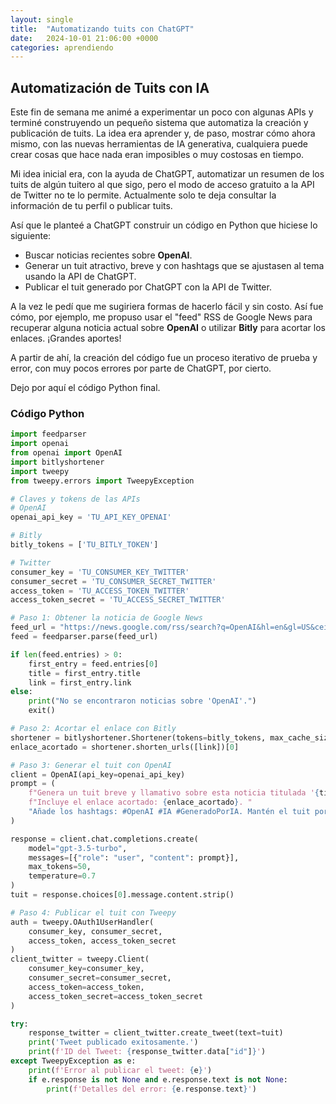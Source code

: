 ```yaml
---
layout: single
title:  "Automatizando tuits con ChatGPT"
date:   2024-10-01 21:06:00 +0000
categories: aprendiendo
---
```


## Automatización de Tuits con IA

Este fin de semana me animé a experimentar un poco con algunas APIs y terminé construyendo un pequeño sistema que automatiza la creación y publicación de tuits. La idea era aprender y, de paso, mostrar cómo ahora mismo, con las nuevas herramientas de IA generativa, cualquiera puede crear cosas que hace nada eran imposibles o muy costosas en tiempo.

Mi idea inicial era, con la ayuda de ChatGPT, automatizar un resumen de los tuits de algún tuitero al que sigo, pero el modo de acceso gratuito a la API de Twitter no te lo permite. Actualmente solo te deja consultar la información de tu perfil o publicar tuits.

Así que le planteé a ChatGPT construir un código en Python que hiciese lo siguiente:

- Buscar noticias recientes sobre **OpenAI**.
- Generar un tuit atractivo, breve y con hashtags que se ajustasen al tema usando la API de ChatGPT.
- Publicar el tuit generado por ChatGPT con la API de Twitter.

A la vez le pedí que me sugiriera formas de hacerlo fácil y sin costo. Así fue cómo, por ejemplo, me propuso usar el "feed" RSS de Google News para recuperar alguna noticia actual sobre **OpenAI** o utilizar **Bitly** para acortar los enlaces. ¡Grandes aportes!

A partir de ahí, la creación del código fue un proceso iterativo de prueba y error, con muy pocos errores por parte de ChatGPT, por cierto.

Dejo por aquí el código Python final. 

### Código Python

```python
import feedparser
import openai
from openai import OpenAI
import bitlyshortener
import tweepy
from tweepy.errors import TweepyException

# Claves y tokens de las APIs
# OpenAI
openai_api_key = 'TU_API_KEY_OPENAI'

# Bitly
bitly_tokens = ['TU_BITLY_TOKEN']

# Twitter
consumer_key = 'TU_CONSUMER_KEY_TWITTER'
consumer_secret = 'TU_CONSUMER_SECRET_TWITTER'
access_token = 'TU_ACCESS_TOKEN_TWITTER'
access_token_secret = 'TU_ACCESS_SECRET_TWITTER'

# Paso 1: Obtener la noticia de Google News
feed_url = "https://news.google.com/rss/search?q=OpenAI&hl=en&gl=US&ceid=US:en"
feed = feedparser.parse(feed_url)

if len(feed.entries) > 0:
    first_entry = feed.entries[0]
    title = first_entry.title
    link = first_entry.link
else:
    print("No se encontraron noticias sobre 'OpenAI'.")
    exit()

# Paso 2: Acortar el enlace con Bitly
shortener = bitlyshortener.Shortener(tokens=bitly_tokens, max_cache_size=256)
enlace_acortado = shortener.shorten_urls([link])[0]

# Paso 3: Generar el tuit con OpenAI
client = OpenAI(api_key=openai_api_key)
prompt = (
    f"Genera un tuit breve y llamativo sobre esta noticia titulada '{title}'. "
    f"Incluye el enlace acortado: {enlace_acortado}. "
    "Añade los hashtags: #OpenAI #IA #GeneradoPorIA. Mantén el tuit por debajo de 280 caracteres."
)

response = client.chat.completions.create(
    model="gpt-3.5-turbo",
    messages=[{"role": "user", "content": prompt}],
    max_tokens=50,
    temperature=0.7
)
tuit = response.choices[0].message.content.strip()

# Paso 4: Publicar el tuit con Tweepy
auth = tweepy.OAuth1UserHandler(
    consumer_key, consumer_secret,
    access_token, access_token_secret
)
client_twitter = tweepy.Client(
    consumer_key=consumer_key,
    consumer_secret=consumer_secret,
    access_token=access_token,
    access_token_secret=access_token_secret
)

try:
    response_twitter = client_twitter.create_tweet(text=tuit)
    print('Tweet publicado exitosamente.')
    print(f'ID del Tweet: {response_twitter.data["id"]}')
except TweepyException as e:
    print(f'Error al publicar el tweet: {e}')
    if e.response is not None and e.response.text is not None:
        print(f'Detalles del error: {e.response.text}')

```




